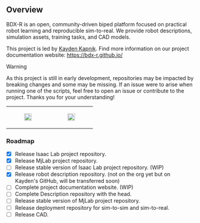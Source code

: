 ## Overview

BDX-R is an open, community-driven biped platform focused on practical robot learning and reproducible sim-to-real. We provide robot descriptions, simulation assets, training tasks, and CAD models. 

This project is led by [Kayden Kapnik](https://github.com/KaydenKnapik). Find more information on our project documentation website: https://bdx-r.github.io/

> [!WARNING]
> As this project is still in early development, repositories may be impacted by breaking changes and some may be missing. If an issue were to arise when running one of the scripts, feel free to open an issue or contribute to the project. Thanks you for your understanding!

<table>
  <tr>
    <td width="50%">
      <figure>
        <img src="https://github.com/user-attachments/assets/ad0c6a33-1b17-4460-b0b4-5e1a8a642216" controls muted loop playsinline style="width:100%; height:auto;"></img>
      </figure>
    </td>
    <td width="50%">
      <figure>
        <img src="https://github.com/user-attachments/assets/a9a28802-5ae3-40b6-ae62-7ebbd72e79b9" controls muted loop playsinline style="width:100%; height:auto;"></img>
      </figure>
    </td>
  </tr>
</table>

### Roadmap

- [x] Release Isaac Lab project repository.
- [x] Release MjLab project repository.
- [ ] Release stable version of Isaac Lab project repository. (WIP)
- [x] Release robot description repository. (not on the org yet but on Kayden's GitHub, will be transferred soon)
- [ ] Complete project documentation website. (WIP)
- [ ] Complete Description repository with the head.
- [ ] Release stable version of MjLab project repository.
- [ ] Release deployment repository for sim-to-sim and sim-to-real.
- [ ] Release CAD.
